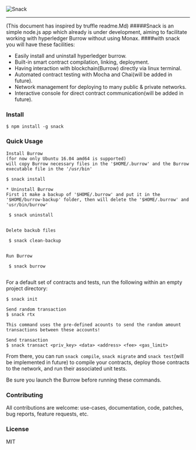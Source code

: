 ![Snack](https://ibb.co/bWVvmS  "Snack")

-----------------------

(This document has inspired by truffle readme.Md)
#####Snack is an simple node.js app which already is under development, aiming to facilitate working with hyperledger Burrow without using Monax.
####with snack you will have these facilities:

* Easily install and uninstall hyperledger burrow.
* Built-in smart contract compilation, linking, deployment.
* Having interaction with blockchain(Burrow) directly via linux terminal.
* Automated contract testing with Mocha and Chai(will be added in future).
* Network management for deploying to many public & private networks.
* Interactive console for direct contract communication(will be added in future).

### Install

```
$ npm install -g snack
```

### Quick Usage
```
Install Burrow
(for now only Ubuntu 16.04 amd64 is supported)
will copy Burrow necessary files in the '$HOME/.burrow' and the Burrow executable file in the '/usr/bin'

$ snack install

```
```
* Uninstall Burrow
First it make a backup of '$HOME/.burrow' and put it in the '$HOME/burrow-backup' folder, then will delete the '$HOME/.burrow' and 'usr/bin/burrow'

 $ snack uninstall
 
```
```
Delete backub files

 $ snack clean-backup
 
```
```
Run Burrow

 $ snack burrow
 
```
For a default set of contracts and tests, run the following within an empty project directory:

```
$ snack init
```

```
Send random transaction
$ snack rtx

This command uses the pre-defined acounts to send the random amount transactions between these accounts! 
```
```
Send transaction
$ snack transact <priv_key> <data> <address> <fee> <gas_limit>

```
From there, you can run `snack compile`, `snack migrate` and `snack test`(will be implemented in future) to compile your contracts, deploy those contracts to the network, and run their associated unit tests.

Be sure you launch the Burrow before running these commands.


### Contributing
All contributions are welcome: use-cases, documentation, code, patches, bug reports, feature requests, etc. 
### License

MIT